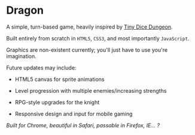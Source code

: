 **Dragon**
==========

A simple, turn-based game, heavily inspired by [Tiny Dice Dungeon](http://appstore.com/tinydicedungeon).

Built entirely from scratch in `HTML5`, `CSS3`, and most importantly `JavaScript`.

Graphics are non-existent currently; you'll just have to use you're imagination.

Future updates may include:

- HTML5 canvas for sprite animations
	  
- Level progression with multiple enemies/increasing strengths
	  
- RPG-style upgrades for the knight

- Responsive design and input for mobile gaming

*Built for Chrome, beautiful in Safari, passable in Firefox, IE... ?*

